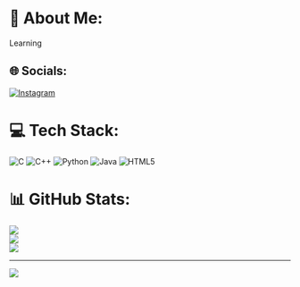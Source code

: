 # 💫 About Me:
Learning


## 🌐 Socials:
[![Instagram](https://img.shields.io/badge/Instagram-%23E4405F.svg?logo=Instagram&logoColor=white)](https://instagram.com/beeinghaarsh) 

# 💻 Tech Stack:
![C](https://img.shields.io/badge/c-%2300599C.svg?style=flat-square&logo=c&logoColor=white) ![C++](https://img.shields.io/badge/c++-%2300599C.svg?style=flat-square&logo=c%2B%2B&logoColor=white) ![Python](https://img.shields.io/badge/python-3670A0?style=flat-square&logo=python&logoColor=ffdd54) ![Java](https://img.shields.io/badge/java-%23ED8B00.svg?style=flat-square&logo=openjdk&logoColor=white) ![HTML5](https://img.shields.io/badge/html5-%23E34F26.svg?style=flat-square&logo=html5&logoColor=white)
# 📊 GitHub Stats:
![](https://github-readme-stats.vercel.app/api?username=Harshith-tech&theme=vue-dark&hide_border=false&include_all_commits=true&count_private=true)<br/>
![](https://github-readme-streak-stats.herokuapp.com/?user=Harshith-tech&theme=vue-dark&hide_border=false)<br/>
![](https://github-readme-stats.vercel.app/api/top-langs/?username=Harshith-tech&theme=vue-dark&hide_border=false&include_all_commits=true&count_private=true&layout=compact)

---
[![](https://visitcount.itsvg.in/api?id=Harshith-tech&icon=2&color=0)](https://visitcount.itsvg.in)

<!-- Proudly created with GPRM ( https://gprm.itsvg.in ) -->
